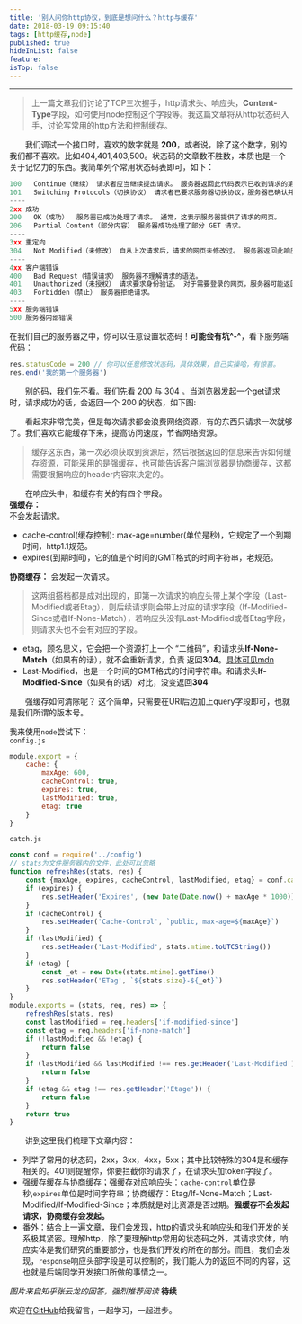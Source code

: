 ```yaml
---
title: '别人问你http协议，到底是想问什么？http与缓存'
date: 2018-03-19 09:15:40
tags: [http缓存,node]
published: true
hideInList: false
feature: 
isTop: false
---
```


---

> 上一篇文章我们讨论了TCP三次握手，http请求头、响应头，**Content-Type**字段，如何使用node控制这个字段等。我这篇文章将从http状态码入手，讨论写常用的http方法和控制缓存。

　　我们调试一个接口时，喜欢的数字就是 **200**，或者说，除了这个数字，别的我们都不喜欢。比如404,401,403,500。状态码的文章数不胜数，本质也是一个关于记忆力的东西。我简单列个常用状态码表即可，如下：
```javascript
100   Continue（继续） 请求者应当继续提出请求。 服务器返回此代码表示已收到请求的第一部分，正在等待其余部分。  
101   Switching Protocols（切换协议） 请求者已要求服务器切换协议，服务器已确认并准备切换。
----
2xx 成功
200   OK（成功）  服务器已成功处理了请求。 通常，这表示服务器提供了请求的网页。 
206   Partial Content（部分内容） 服务器成功处理了部分 GET 请求。
----
3xx 重定向
304   Not Modified（未修改） 自从上次请求后，请求的网页未修改过。 服务器返回此响应时，不会返回网页内容。 
----
4xx 客户端错误
400   Bad Request（错误请求） 服务器不理解请求的语法。 
401   Unauthorized（未授权） 请求要求身份验证。 对于需要登录的网页，服务器可能返回此响应。 
403   Forbidden（禁止） 服务器拒绝请求。
----
5xx 服务端错误
500 服务器内部错误
```
在我们自己的服务器之中，你可以任意设置状态码！**可能会有坑^-^**，看下服务端代码：
```javascript
res.statusCode = 200 // 你可以任意修改状态码，具体效果，自己实操哈，有惊喜。
res.end('我的第一个服务器')
```

　　别的码，我们先不看。我们先看 200 与 304 。当浏览器发起一个get请求时，请求成功的话，会返回一个 200 的状态，如下图:  
<!-- ![image1](/images/html2_1.jpg) -->

　　看起来非常完美，但是每次请求都会浪费网络资源，有的东西只请求一次就够了。我们喜欢它能缓存下来，提高访问速度，节省网络资源。

> 缓存这东西，第一次必须获取到资源后，然后根据返回的信息来告诉如何缓存资源，可能采用的是强缓存，也可能告诉客户端浏览器是协商缓存，这都需要根据响应的header内容来决定的。

　　在响应头中，和缓存有关的有四个字段。  
**强缓存：**  
不会发起请求。
- cache-control(缓存控制): max-age=number(单位是秒)，它规定了一个到期时间，http1.1规范。
- expires(到期时间)，它的值是个时间的GMT格式的时间字符串，老规范。

**协商缓存：**
会发起一次请求。
> 这两组搭档都是成对出现的，即第一次请求的响应头带上某个字段（Last-Modified或者Etag），则后续请求则会带上对应的请求字段（If-Modified-Since或者If-None-Match），若响应头没有Last-Modified或者Etag字段，则请求头也不会有对应的字段。

- etag，顾名思义，它会把一个资源打上一个 “二维码”，和请求头**If-None-Match**（如果有的话），就不会重新请求，负责 返回**304**。[具体可见mdn](https://developer.mozilla.org/zh-CN/docs/Web/HTTP/Headers/Cache-Control)
- Last-Modified，也是一个时间的GMT格式的时间字符串。和请求头**If-Modified-Since**（如果有的话）对比，没变返回**304**

　　强缓存如何清除呢？
这个简单，只需要在URI后边加上query字段即可，也就是我们所谓的版本号。
<!-- ![image2](/images/html2_2.jpg) -->

我来使用`node`尝试下：   
`config.js`
```javascript
module.export = {
    cache: {
        maxAge: 600,
        cacheControl: true,
        expires: true,
        lastModified: true,
        etag: true
    }
}
```
`catch.js`
```javascript
const conf = require('../config')
// stats为文件服务器内的文件，此处可以忽略
function refreshRes(stats, res) {
    const {maxAge, expires, cacheControl, lastModified, etag} = conf.cache
    if (expires) {
        res.setHeader('Expires', (new Date(Date.now() + maxAge * 1000)).toUTCString())
    }
    if (cacheControl) {
        res.setHeader('Cache-Control', `public, max-age=${maxAge}`)
    }
    if (lastModified) {
        res.setHeader('Last-Modified', stats.mtime.toUTCString())
    }
    if (etag) {
        const _et = new Date(stats.mtime).getTime()
        res.setHeader('ETag', `${stats.size}-${_et}`)
    }
}
module.exports = (stats, req, res) => {
    refreshRes(stats, res)
    const lastModified = req.headers['if-modified-since']
    const etag = req.headers['if-none-match']
    if (!lastModified && !etag) {
        return false
    }
    if (lastModified && lastModified !== res.getHeader('Last-Modified')) {
        return false
    }
    if (etag && etag !== res.getHeader('Etage')) {
        return false
    }
    return true
}
```

　　讲到这里我们梳理下文章内容：
- 列举了常用的状态码，2xx，3xx，4xx，5xx；其中比较特殊的304是和缓存相关的。401则提醒你，你要拦截你的请求了，在请求头加token字段了。
- 强缓存缓存与协商缓存；强缓存对应响应头：`cache-control`单位是秒,`expires`单位是时间字符串；协商缓存：Etag/If-None-Match；Last-Modified/If-Modified-Since；本质就是对比资源是否过期。**强缓存不会发起请求，协商缓存会发起。**
- 番外：结合上一遍文章，我们会发现，http的请求头和响应头和我们开发的关系极其紧密。理解http，除了要理解http常用的状态码之外，其请求实体，响应实体是我们研究的重要部分，也是我们开发的所在的部分。而且，我们会发现，`response`响应头部字段是可以控制的，我们能人为的返回不同的内容，这也就是后端同学开发接口所做的事情之一。

*图片来自知乎张云龙的回答，强烈推荐阅读*
**待续**

欢迎在[GitHub](https://github.com/zouhangwithsweet)给我留言，一起学习，一起进步。 
